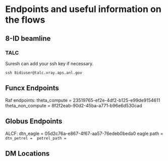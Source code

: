 
# Endpoints and useful information on the flows

## 8-ID beamline

### TALC

Suresh can add your ssh key if necessary.

    ssh 8idiuser@talc.xray.aps.anl.gov

## Funcx Endpoints

Raf endpoints: 
    theta_compute = 23519765-ef2e-4df2-b125-e99de9154611
    theta_non_compute = 8f2f2eab-90d2-45ba-a771-b96e6d530cad

## Globus Endpoints

ALCF:
    dtn_eagle = 05d2c76a-e867-4f67-aa57-76edeb0beda0
    eagle path = ``
    dtn_petrel = 
    petrel_path = ``

## DM Locations

    